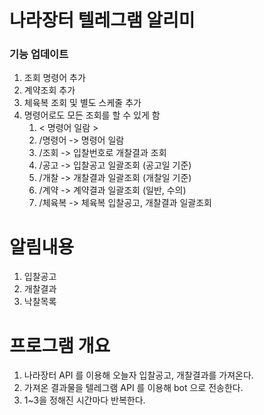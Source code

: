 나라장터 텔레그램 알리미
===

### 기능 업데이트
1. 조회 명령어 추가
2. 계약조회 추가
3. 체육복 조회 및 별도 스케줄 추가
4. 명령어로도 모든 조회를 할 수 있게 함
   1. < 명령어 일람 >
   2. /명령어     -> 명령어 일람
   3. /조회     -> 입찰번호로 개찰결과 조회
   4. /공고     -> 입찰공고 일괄조회 (공고일 기준)
   5. /개찰     -> 개찰결과 일괄조회 (개찰일 기준)
   6. /계약     -> 계약결과 일괄조회 (일반, 수의)
   7. /체육복     -> 체육복 입찰공고, 개찰결과 일괄조회

# 알림내용
1. 입찰공고
2. 개찰결과
3. 낙찰목록

# 프로그램 개요
1. 나라장터 API 를 이용해 오늘자 입찰공고, 개찰결과를 가져온다.
2. 가져온 결과물을 텔레그램 API 를 이용해 bot 으로 전송한다.
3. 1~3을 정해진 시간마다 반복한다.